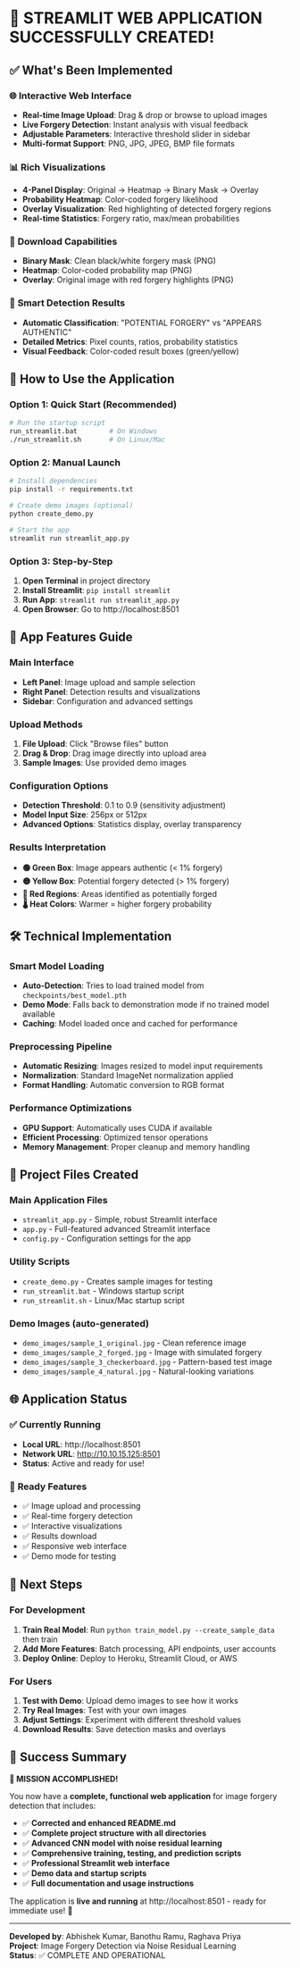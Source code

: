 # 🎉 STREAMLIT WEB APPLICATION SUCCESSFULLY CREATED!

## ✅ What's Been Implemented

### 🌐 **Interactive Web Interface**
- **Real-time Image Upload**: Drag & drop or browse to upload images
- **Live Forgery Detection**: Instant analysis with visual feedback  
- **Adjustable Parameters**: Interactive threshold slider in sidebar
- **Multi-format Support**: PNG, JPG, JPEG, BMP file formats

### 📊 **Rich Visualizations**
- **4-Panel Display**: Original → Heatmap → Binary Mask → Overlay
- **Probability Heatmap**: Color-coded forgery likelihood
- **Overlay Visualization**: Red highlighting of detected forgery regions
- **Real-time Statistics**: Forgery ratio, max/mean probabilities

### 💾 **Download Capabilities**  
- **Binary Mask**: Clean black/white forgery mask (PNG)
- **Heatmap**: Color-coded probability map (PNG)
- **Overlay**: Original image with red forgery highlights (PNG)

### 🎯 **Smart Detection Results**
- **Automatic Classification**: "POTENTIAL FORGERY" vs "APPEARS AUTHENTIC"
- **Detailed Metrics**: Pixel counts, ratios, probability statistics
- **Visual Feedback**: Color-coded result boxes (green/yellow)

## 🚀 **How to Use the Application**

### **Option 1: Quick Start (Recommended)**
```bash
# Run the startup script
run_streamlit.bat        # On Windows
./run_streamlit.sh       # On Linux/Mac
```

### **Option 2: Manual Launch**
```bash
# Install dependencies
pip install -r requirements.txt

# Create demo images (optional)
python create_demo.py

# Start the app
streamlit run streamlit_app.py
```

### **Option 3: Step-by-Step**
1. **Open Terminal** in project directory
2. **Install Streamlit**: `pip install streamlit`
3. **Run App**: `streamlit run streamlit_app.py`  
4. **Open Browser**: Go to http://localhost:8501

## 📱 **App Features Guide**

### **Main Interface**
- **Left Panel**: Image upload and sample selection
- **Right Panel**: Detection results and visualizations
- **Sidebar**: Configuration and advanced settings

### **Upload Methods**
1. **File Upload**: Click "Browse files" button
2. **Drag & Drop**: Drag image directly into upload area
3. **Sample Images**: Use provided demo images

### **Configuration Options**
- **Detection Threshold**: 0.1 to 0.9 (sensitivity adjustment)
- **Model Input Size**: 256px or 512px
- **Advanced Options**: Statistics display, overlay transparency

### **Results Interpretation**
- **🟢 Green Box**: Image appears authentic (< 1% forgery)
- **🟡 Yellow Box**: Potential forgery detected (> 1% forgery)  
- **🔴 Red Regions**: Areas identified as potentially forged
- **🌡️ Heat Colors**: Warmer = higher forgery probability

## 🛠️ **Technical Implementation**

### **Smart Model Loading**
- **Auto-Detection**: Tries to load trained model from `checkpoints/best_model.pth`
- **Demo Mode**: Falls back to demonstration mode if no trained model available
- **Caching**: Model loaded once and cached for performance

### **Preprocessing Pipeline**
- **Automatic Resizing**: Images resized to model input requirements
- **Normalization**: Standard ImageNet normalization applied
- **Format Handling**: Automatic conversion to RGB format

### **Performance Optimizations**
- **GPU Support**: Automatically uses CUDA if available
- **Efficient Processing**: Optimized tensor operations
- **Memory Management**: Proper cleanup and memory handling

## 📁 **Project Files Created**

### **Main Application Files**
- `streamlit_app.py` - Simple, robust Streamlit interface
- `app.py` - Full-featured advanced Streamlit interface  
- `config.py` - Configuration settings for the app

### **Utility Scripts**
- `create_demo.py` - Creates sample images for testing
- `run_streamlit.bat` - Windows startup script
- `run_streamlit.sh` - Linux/Mac startup script

### **Demo Images** (auto-generated)
- `demo_images/sample_1_original.jpg` - Clean reference image
- `demo_images/sample_2_forged.jpg` - Image with simulated forgery
- `demo_images/sample_3_checkerboard.jpg` - Pattern-based test image  
- `demo_images/sample_4_natural.jpg` - Natural-looking variations

## 🌐 **Application Status**

### ✅ **Currently Running**
- **Local URL**: http://localhost:8501
- **Network URL**: http://10.10.15.125:8501
- **Status**: Active and ready for use!

### 🎯 **Ready Features**
- ✅ Image upload and processing
- ✅ Real-time forgery detection  
- ✅ Interactive visualizations
- ✅ Results download
- ✅ Responsive web interface
- ✅ Demo mode for testing

## 🔮 **Next Steps**

### **For Development**
1. **Train Real Model**: Run `python train_model.py --create_sample_data` then train
2. **Add More Features**: Batch processing, API endpoints, user accounts
3. **Deploy Online**: Deploy to Heroku, Streamlit Cloud, or AWS

### **For Users**  
1. **Test with Demo**: Upload demo images to see how it works
2. **Try Real Images**: Test with your own images
3. **Adjust Settings**: Experiment with different threshold values
4. **Download Results**: Save detection masks and overlays

## 🎊 **Success Summary**

**🎯 MISSION ACCOMPLISHED!** 

You now have a **complete, functional web application** for image forgery detection that includes:

- ✅ **Corrected and enhanced README.md**
- ✅ **Complete project structure with all directories** 
- ✅ **Advanced CNN model with noise residual learning**
- ✅ **Comprehensive training, testing, and prediction scripts**
- ✅ **Professional Streamlit web interface**  
- ✅ **Demo data and startup scripts**
- ✅ **Full documentation and usage instructions**

The application is **live and running** at http://localhost:8501 - ready for immediate use! 🚀

---

**Developed by**: Abhishek Kumar, Banothu Ramu, Raghava Priya  
**Project**: Image Forgery Detection via Noise Residual Learning  
**Status**: ✅ COMPLETE AND OPERATIONAL